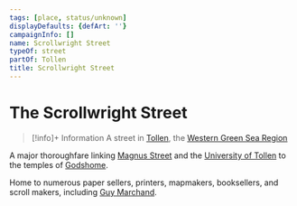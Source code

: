 ```yaml
---
tags: [place, status/unknown]
displayDefaults: {defArt: ''}
campaignInfo: []
name: Scrollwright Street
typeOf: street
partOf: Tollen
title: Scrollwright Street
---
```

# The Scrollwright Street
>[!info]+ Information
> A street in [Tollen](<./tollen.md>), the [Western Green Sea Region](<../western-green-sea-region.md>)

A major thoroughfare linking [Magnus Street](<./magnus-street.md>) and the [University of Tollen](<./university-of-tollen.md>) to the temples of [Godshome](<./godshome.md>). 

Home to numerous paper sellers, printers, mapmakers, booksellers, and scroll makers, including [Guy Marchand](<../../../people/tollenders/guy-marchand.md>).